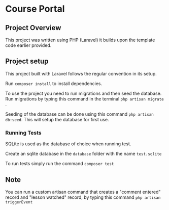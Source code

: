 # Course Portal

## Project Overview
This project was written using PHP (Laravel) it builds upon the template code earlier provided. 

## Project setup

This project built with Laravel follows the regular convention in its setup. 

Run `composer install` to install dependencies. 

To use the project you need to run migrations and then seed the database. Run migrations by typing this command in the terminal `php artisan migrate` .

Seeding of the database can be done using this command `php artisan db:seed`. This will setup the database for first use. 


 ### Running Tests
 SQLite is used as the database of choice when running test. 
 
 Create an sqlite database in the `database` folder with the name `test.sqlite`

 To run tests simply run the command `composer test`


## Note
You can run a custom artisan command that creates a "comment entered" record and "lesson watched" record, by typing this command `php artisan triggerEvent`

